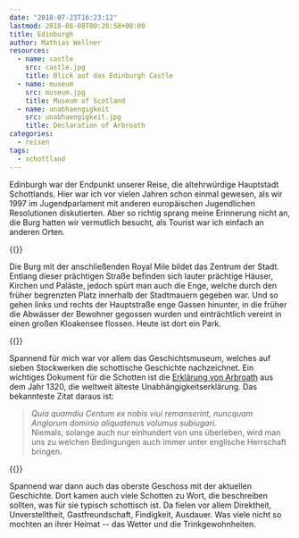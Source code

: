 ```yaml
---
date: "2018-07-23T16:23:12"
lastmod: 2018-08-08T00:20:58+00:00
title: Edinburgh
author: Mathias Wellner
resources:
  - name: castle
    src: castle.jpg
    title: Blick auf das Edinburgh Castle
  - name: museum
    src: museum.jpg
    title: Museum of Scotland
  - name: unabhaengigkeit
    src: unabhaengigkeit.jpg
    title: Declaration of Arbroath
categories:
  - reisen
tags:
  - schottland
---
```

Edinburgh war der Endpunkt unserer Reise, die altehrwürdige Hauptstadt Schottlands. Hier war ich vor vielen Jahren schon einmal gewesen, als wir 1997 im Jugendparlament mit anderen europäischen Jugendlichen Resolutionen diskutierten. Aber so richtig sprang meine Erinnerung nicht an, die Burg hatten wir vermutlich besucht, als Tourist war ich einfach an anderen Orten. 
<!--more-->

{{<responsive-image name="castle">}}

Die Burg mit der anschließenden Royal Mile bildet das Zentrum der Stadt. Entlang dieser prächtigen Straße befinden sich lauter prächtige Häuser, Kirchen und Paläste, jedoch spürt man auch die Enge, welche durch den früher begrenzten Platz innerhalb der Stadtmauern gegeben war. Und so gehen links und rechts der Hauptstraße enge Gassen hinunter, in die früher die Abwässer der Bewohner gegossen wurden und einträchtlich vereint in einen großen Kloakensee flossen. Heute ist dort ein Park. 

{{<responsive-image name="museum">}}

Spannend für mich war vor allem das Geschichtsmuseum, welches auf sieben Stockwerken die schottische Geschichte nachzeichnet. Ein wichtiges Dokument für die Schotten ist die [Erklärung von Arbroath](http://www.macmountain.de/kan5.htm) aus dem Jahr 1320, die weltweit älteste Unabhängigkeitserklärung. Das bekannteste Zitat daraus ist:

<blockquote class="blockquote">
  <em>Quia quamdiu Centum ex nobis viui remanserint, nuncquam Anglorum dominio aliquatenus volumus subiugari.</em><br>
  Niemals, solange auch nur einhundert von uns überleben, wird man uns zu welchen Bedingungen auch immer unter englische Herrschaft bringen.
</blockquote>

{{<responsive-image name="unabhaengigkeit" class="wide">}}

Spannend war dann auch das oberste Geschoss mit der aktuellen Geschichte. Dort kamen auch viele Schotten zu Wort, die beschreiben sollten, was für sie typisch schottisch ist. Da fielen vor allem Direktheit, Unverstelltheit, Gastfreundschaft, Findigkeit, Ausdauer. Was viele nicht so mochten an ihrer Heimat -- das Wetter und die Trinkgewohnheiten. 